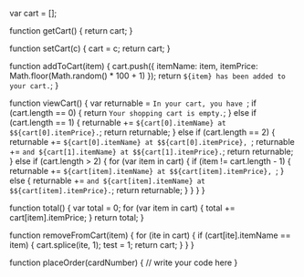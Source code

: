 var cart = [];

function getCart() {
  return cart;
}

function setCart(c) {
  cart = c;
  return cart;
}

function addToCart(item) {
  cart.push({
    itemName: item,
    itemPrice: Math.floor(Math.random() * 100 + 1)
  });
  return `${item} has been added to your cart.`;
}

function viewCart() {
  var returnable = `In your cart, you have `;
  if (cart.length == 0) {
    return `Your shopping cart is empty.`;
  } else if (cart.length == 1) {
    returnable += `${cart[0].itemName} at $${cart[0].itemPrice}.`;
    return returnable;
  } else if (cart.length == 2) {
    returnable += `${cart[0].itemName} at $${cart[0].itemPrice}, `;
    returnable += `and ${cart[1].itemName} at $${cart[1].itemPrice}.`;
    return returnable;
  } else if (cart.length > 2) {
    for (var item in cart) {
      if (item != cart.length - 1) {
        returnable += `${cart[item].itemName} at $${cart[item].itemPrice}, `;
      } else {
        returnable += `and ${cart[item].itemName} at $${cart[item].itemPrice}.`;
        return returnable;
      }
    }
  }
}

function total() {
  var total = 0;
  for (var item in cart) {
    total += cart[item].itemPrice;
  }
  return total;
}

function removeFromCart(item) {
  for (ite in cart) {
    if (cart[ite].itemName == item) {
      cart.splice(ite, 1);
      test = 1;
      return cart;
    }
  }
}

function placeOrder(cardNumber) {
  // write your code here
}
